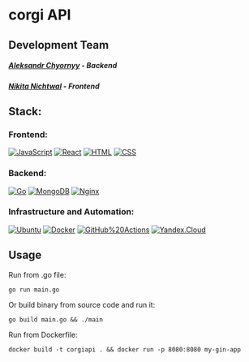 # corgi API

## Development Team
##### [Aleksandr Chyornyy](https://github.com/chyornyy) - Backend
##### [Nikita Nichtwal](https://github.com/nichtwal) - Frontend

## Stack:

### Frontend:
[![JavaScript](https://img.shields.io/badge/JavaScript-F7DF1E?style=for-the-badge&logo=javascript&logoColor=black)](https://www.javascript.com/)
[![React](https://img.shields.io/badge/React-20232A?style=for-the-badge&logo=react&logoColor=61DAFB)](https://react.dev/)
[![HTML](https://img.shields.io/badge/HTML5-E34F26?style=for-the-badge&logo=html5&logoColor=white)](https://html.spec.whatwg.org/)
[![CSS](https://img.shields.io/badge/CSS3-1572B6?style=for-the-badge&logo=css3&logoColor=white)](https://www.w3.org/Style/CSS/Overview.en.html)

### Backend:
[![Go](https://img.shields.io/badge/Go-00ADD8?style=for-the-badge&logo=go&logoColor=white)](https://go.dev/)
[![MongoDB](https://img.shields.io/badge/MongoDB-4EA94B?style=for-the-badge&logo=mongodb&logoColor=white)](https://www.mongodb.com/)
[![Nginx](https://img.shields.io/badge/NGINX-008000?style=for-the-badge&logo=NGINX)](https://nginx.org/ru/)

### Infrastructure and Automation:
[![Ubuntu](https://img.shields.io/badge/Ubuntu-E95420?style=for-the-badge&logo=ubuntu&logoColor=white)](https://ubuntu.com/)
[![Docker](https://img.shields.io/badge/Docker-87cefa?style=for-the-badge&logo=docker)](https://www.docker.com/)
[![GitHub%20Actions](https://img.shields.io/badge/GitHub_Actions-20232A?style=for-the-badge&logo=github-actions)](https://github.com/features/actions)
[![Yandex.Cloud](https://img.shields.io/badge/-Yandex.Cloud-1e90ff?style=for-the-badge&logo=Yandex.Cloud)](https://cloud.yandex.ru/)

## Usage
Run from .go file:
```
go run main.go
```
Or build binary from source code and run it:
```
go build main.go && ./main
```
Run from Dockerfile:
```
docker build -t corgiapi . && docker run -p 8080:8080 my-gin-app

```
